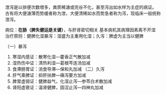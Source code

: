 泄泻是以排便次数增多，粪质稀溏或完谷不化，甚至泻出如水样为主症的病证。
古有将大便溏薄而势缓者称为泄，大便清稀如水而势急者称为泻，现临床一般统称泄泻。

病位：**在肠（脾失健运是关键）**，与肝肾密切相关
基本病机其病理因素离不开湿
治疗原则：健脾化湿暴泻：湿盛为主重用化湿；久泻：脾虚为主当以健脾

（一）暴泻
1. 寒湿内感证：散寒化湿—藿香正气散加减
2. 湿热伤中证：清热利湿—葛根芩连汤加减
3. 食滞肠胃证：消食导滞—保和丸加减
（二）久泻
4. 肝气乘脾证：抑肝扶脾—痛泻要方加减
5. 脾胃虚弱证：健脾益气，化湿止泻—参苓白术散加减
6. 肾阳虚衰证：温肾健脾，固涩止泻—四神丸加减